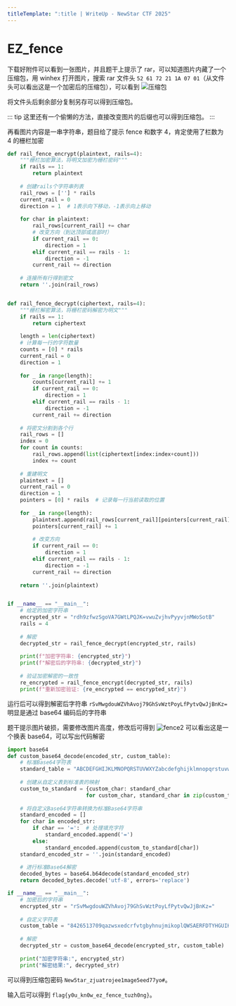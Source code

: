 ```yaml
---
titleTemplate: ":title | WriteUp - NewStar CTF 2025"
---
```


# EZ_fence


下载好附件可以看到一张图片，并且题干上提示了 rar，可以知道图片内藏了一个压缩包，用 winhex 打开图片，搜索 rar 文件头 `52 61 72 21 1A 07 01`<span data-desc>（从文件头可以看出这是一个加密后的压缩包）</span>，可以看到
![压缩包](/assets/images/wp/2025/week1/fence1.png)

将文件头后剩余部分复制另存可以得到压缩包。

::: tip
这里还有一个偷懒的方法，直接改变图片的后缀也可以得到压缩包。
:::

再看图片内容是一串字符串，题目给了提示 fence 和数字 4，肯定使用了栏数为 4 的栅栏加密

```python
def rail_fence_encrypt(plaintext, rails=4):
    """栅栏加密算法，将明文加密为栅栏密码"""
    if rails == 1:
        return plaintext
    
    # 创建rails个字符串列表
    rail_rows = [''] * rails
    current_rail = 0
    direction = 1  # 1表示向下移动，-1表示向上移动
    
    for char in plaintext:
        rail_rows[current_rail] += char
        # 改变方向（到达顶部或底部时）
        if current_rail == 0:
            direction = 1
        elif current_rail == rails - 1:
            direction = -1
        current_rail += direction
    
    # 连接所有行得到密文
    return ''.join(rail_rows)


def rail_fence_decrypt(ciphertext, rails=4):
    """栅栏解密算法，将栅栏密码解密为明文"""
    if rails == 1:
        return ciphertext
    
    length = len(ciphertext)
    # 计算每一行的字符数量
    counts = [0] * rails
    current_rail = 0
    direction = 1
    
    for _ in range(length):
        counts[current_rail] += 1
        if current_rail == 0:
            direction = 1
        elif current_rail == rails - 1:
            direction = -1
        current_rail += direction
    
    # 将密文分割到各个行
    rail_rows = []
    index = 0
    for count in counts:
        rail_rows.append(list(ciphertext[index:index+count]))
        index += count
    
    # 重建明文
    plaintext = []
    current_rail = 0
    direction = 1
    pointers = [0] * rails  # 记录每一行当前读取的位置
    
    for _ in range(length):
        plaintext.append(rail_rows[current_rail][pointers[current_rail]])
        pointers[current_rail] += 1
        
        # 改变方向
        if current_rail == 0:
            direction = 1
        elif current_rail == rails - 1:
            direction = -1
        current_rail += direction
    
    return ''.join(plaintext)


if __name__ == "__main__":
    # 给定的加密字符串
    encrypted_str = "rdh9zfwzSgoVA7GWtLPQJK=vwuZvjhvPyyvjnMWoSotB"
    rails = 4
    
    # 解密
    decrypted_str = rail_fence_decrypt(encrypted_str, rails)
    
    print(f"加密字符串: {encrypted_str}")
    print(f"解密后的字符串: {decrypted_str}")
    
    # 验证加密解密的一致性
    re_encrypted = rail_fence_encrypt(decrypted_str, rails)
    print(f"重新加密验证: {re_encrypted == encrypted_str}")
```

运行后可以得到解密后字符串 `rSvMwgdouWZVhAvoj79GhSvWztPoyLfPytvQwJjBnKz=` 明显是通过 base64 编码后的字符串

题干提示图片破损，需要修改图片高度，修改后可得到
![fence2](/assets/images/wp/2025/week1/fence2.png)
可以看出这是一个换表 base64，可以写出代码解密

```python
import base64
def custom_base64_decode(encoded_str, custom_table):
    # 标准Base64字符表
    standard_table = "ABCDEFGHIJKLMNOPQRSTUVWXYZabcdefghijklmnopqrstuvwxyz0123456789+/"
    
    # 创建从自定义表到标准表的映射
    custom_to_standard = {custom_char: standard_char 
                         for custom_char, standard_char in zip(custom_table, standard_table)}
    
    # 将自定义Base64字符串转换为标准Base64字符串
    standard_encoded = []
    for char in encoded_str:
        if char == '=':  # 处理填充字符
            standard_encoded.append('=')
        else:
            standard_encoded.append(custom_to_standard[char])
    standard_encoded_str = ''.join(standard_encoded)
    
    # 进行标准Base64解密
    decoded_bytes = base64.b64decode(standard_encoded_str)
    return decoded_bytes.decode('utf-8', errors='replace')

if __name__ == "__main__":
    # 加密后的字符串
    encrypted_str = "rSvMwgdouWZVhAvoj79GhSvWztPoyLfPytvQwJjBnKz="
    
    # 自定义字符表
    custom_table = "8426513709qazwsxedcrfvtgbyhnujmikoplQWSAERFDTYHGUIKJOPLMNBVCXZ-_"
    
    # 解密
    decrypted_str = custom_base64_decode(encrypted_str, custom_table)
    
    print("加密字符串:", encrypted_str)
    print("解密结果:", decrypted_str)


```

可以得到压缩包密码 `New5tar_zjuatrojee1mage5eed77yo#`。

输入后可以得到 `flag{y0u_kn0w_ez_fence_tuzh0ng}`。